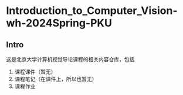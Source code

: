# Introduction_to_Computer_Vision-wh-2024Spring-PKU

## Intro

这是北京大学计算机视觉导论课程的相关内容仓库，包括

1. 课程课件（暂无）
2. 课程笔记（在课件上，所以也暂无）
3. 课程作业

